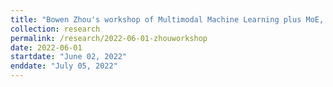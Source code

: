 ```yaml
---
title: "Bowen Zhou's workshop of Multimodal Machine Learning plus MoE, Tsinghua University"
collection: research
permalink: /research/2022-06-01-zhouworkshop
date: 2022-06-01
startdate: "June 02, 2022"
enddate: "July 05, 2022"
---
```

